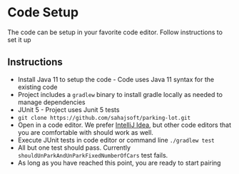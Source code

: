 # Code Setup

The code can be setup in your favorite code editor. Follow instructions to set it up

## Instructions

* Install Java 11 to setup the code - Code uses Java 11 syntax for the existing code
* Project includes a `gradlew` binary to install gradle locally as needed to manage dependencies
* JUnit 5 - Project uses Junit 5 tests
* `git clone https://github.com/sahajsoft/parking-lot.git`
* Open in a code editor. We prefer [IntelliJ Idea](https://www.jetbrains.com/idea/download/download-thanks.html?platform=mac&code=IIC), but other code editors that you are comfortable with should work as well. 
* Execute JUnit tests in code editor or command line `./gradlew test`
* All but one test should pass. Currently `shouldUnParkAndUnParkFixedNumberOfCars` test fails. 
* As long as you have reached this point, you are ready to start pairing
